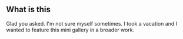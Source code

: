 ## What is this

Glad you asked. I'm not sure myself sometimes. I took a vacation and I wanted to feature this mini gallery in a broader work.